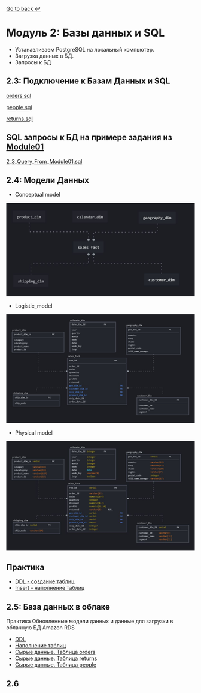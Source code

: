 [Go to back :leftwards_arrow_with_hook:](https://github.com/Kozub420/DE-101)
# Модуль 2: Базы данных и SQL

 - Устанавливаем PostgreSQL на локальный компьютер.
 - Загрузка данных в БД. 
 - Запросы к БД
## 2.3: Подключение к Базам Данных и SQL

 [orders.sql](https://github.com/Kozub420/DE-101/blob/main/Module02/orders.sql)
 
 [people.sql](https://github.com/Kozub420/DE-101/blob/main/Module02/people.sql)
 
 [returns.sql](https://github.com/Kozub420/DE-101/blob/main/Module02/returns.sql)
 
## SQL запросы к БД на примере задания из [Module01](https://github.com/Data-Learn/data-engineering/tree/master/DE-101%20Modules/Module01/DE%20-%20101%20Lab%201.1#%D0%B0%D0%BD%D0%B0%D0%BB%D0%B8%D1%82%D0%B8%D0%BA%D0%B0-%D0%B2-excel)

 [2_3_Query_From_Module01.sql](https://github.com/Kozub420/DE-101/blob/main/Module02/2_3_Query_From_Module01.sql)
 
 ## 2.4: Модели Данных
 - Conceptual model
 
 ![Conceptual model](https://github.com/Kozub420/DE-101/blob/main/Module02/Conceptual%20model.png)
 
 - Logistic_model

![Logistic_model](https://github.com/Kozub420/DE-101/blob/main/Module02/Logistic_model.png)

- Physical model

![Physical model](https://github.com/Kozub420/DE-101/blob/main/Module02/Physical%20model.JPG)
 
 ## Практика
 - [DDL - создание таблиц](https://github.com/Kozub420/DE-101/blob/main/Module02/ddl_final.sql)
 - [Insert - наполнение таблиц](https://github.com/Kozub420/DE-101/blob/main/Module02/insert_final.sql)
 
  ## 2.5: База данных в облаке
  
  Практика
  Обновленные модели данных и данные для загрузки в облачную БД Amazon RDS

  - [DDL](https://github.com/Kozub420/DE-101/blob/main/Module02/2_5_ddl_final.sql)
  - [Наполнение таблиц](https://github.com/Kozub420/DE-101/blob/main/Module02/2_5_ddl_final.sql)
  - [Сырые данные. Таблица orders](https://github.com/Kozub420/DE-101/blob/main/Module02/2_5_stg.order.sql)
  - [Сырые данные. Таблица returns](https://github.com/Kozub420/DE-101/blob/main/Module02/2_5_stg.returns.sql)
  - [Сырые данные. Таблица people](https://github.com/Kozub420/DE-101/blob/main/Module02/2_5_stg.people.sql)

  ## 2.6 
